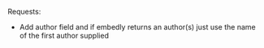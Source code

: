 Requests:
- Add author field and if embedly returns an author(s) just use the name of the first author supplied